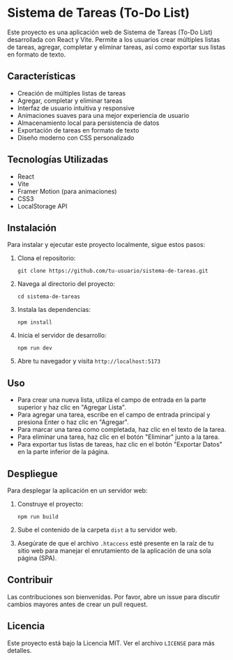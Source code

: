 # Sistema de Tareas (To-Do List)

Este proyecto es una aplicación web de Sistema de Tareas (To-Do List) desarrollada con React y Vite. Permite a los usuarios crear múltiples listas de tareas, agregar, completar y eliminar tareas, así como exportar sus listas en formato de texto.

## Características

- Creación de múltiples listas de tareas
- Agregar, completar y eliminar tareas
- Interfaz de usuario intuitiva y responsive
- Animaciones suaves para una mejor experiencia de usuario
- Almacenamiento local para persistencia de datos
- Exportación de tareas en formato de texto
- Diseño moderno con CSS personalizado

## Tecnologías Utilizadas

- React
- Vite
- Framer Motion (para animaciones)
- CSS3
- LocalStorage API

## Instalación

Para instalar y ejecutar este proyecto localmente, sigue estos pasos:

1. Clona el repositorio:
   ```
   git clone https://github.com/tu-usuario/sistema-de-tareas.git
   ```

2. Navega al directorio del proyecto:
   ```
   cd sistema-de-tareas
   ```

3. Instala las dependencias:
   ```
   npm install
   ```

4. Inicia el servidor de desarrollo:
   ```
   npm run dev
   ```

5. Abre tu navegador y visita `http://localhost:5173`

## Uso

- Para crear una nueva lista, utiliza el campo de entrada en la parte superior y haz clic en "Agregar Lista".
- Para agregar una tarea, escribe en el campo de entrada principal y presiona Enter o haz clic en "Agregar".
- Para marcar una tarea como completada, haz clic en el texto de la tarea.
- Para eliminar una tarea, haz clic en el botón "Eliminar" junto a la tarea.
- Para exportar tus listas de tareas, haz clic en el botón "Exportar Datos" en la parte inferior de la página.

## Despliegue

Para desplegar la aplicación en un servidor web:

1. Construye el proyecto:
   ```
   npm run build
   ```

2. Sube el contenido de la carpeta `dist` a tu servidor web.

3. Asegúrate de que el archivo `.htaccess` esté presente en la raíz de tu sitio web para manejar el enrutamiento de la aplicación de una sola página (SPA).

## Contribuir

Las contribuciones son bienvenidas. Por favor, abre un issue para discutir cambios mayores antes de crear un pull request.

## Licencia

Este proyecto está bajo la Licencia MIT. Ver el archivo `LICENSE` para más detalles.